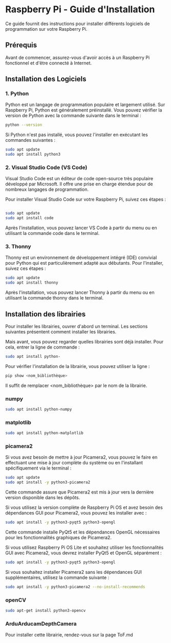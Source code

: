# Raspberry Pi - Guide d'Installation

Ce guide fournit des instructions pour installer différents logiciels de programmation sur votre Raspberry Pi.

## Prérequis

Avant de commencer, assurez-vous d'avoir accès à un Raspberry Pi fonctionnel et d'être connecté à Internet.

## Installation des Logiciels

### 1. Python

Python est un langage de programmation populaire et largement utilisé. Sur Raspberry Pi, Python est généralement préinstallé. Vous pouvez vérifier la version de Python avec la commande suivante dans le terminal :

```bash
python --version
```
Si Python n'est pas installé, vous pouvez l'installer en exécutant les commandes suivantes :

```bash
sudo apt update
sudo apt install python3
```

### 2. Visual Studio Code (VS Code)
Visual Studio Code est un éditeur de code open-source très populaire développé par Microsoft. Il offre une prise en charge étendue pour de nombreux langages de programmation.

Pour installer Visual Studio Code sur votre Raspberry Pi, suivez ces étapes :

```bash

sudo apt update
sudo apt install code
```
Après l'installation, vous pouvez lancer VS Code à partir du menu ou en utilisant la commande code dans le terminal.

### 3. Thonny
Thonny est un environnement de développement intégré (IDE) convivial pour Python qui est particulièrement adapté aux débutants. Pour l'installer, suivez ces étapes :

```bash
sudo apt update
sudo apt install thonny
```
Après l'installation, vous pouvez lancer Thonny à partir du menu ou en utilisant la commande thonny dans le terminal.

## Installation des librairies

Pour installer les librairies, ouvrer d'abord un terminal. Les sections suivantes présentent comment installer les librairies.

Mais avant, vous pouvez regarder quelles librairies sont déjà installer. Pour cela, entrer la ligne de commande :
```bash
sudo apt install python-
```

Pour vérifier l'installation de la librairie, vous pouvez utiliser la ligne :
```bash
pip show <nom_bibliothèque>
```
Il suffit de remplacer <nom_bibliothèque> par le nom de la librairie.

### numpy

```bash
sudo apt install python-numpy
```

### matplotlib
```bash
sudo apt install python-matplotlib
```

### picamera2

Si vous avez besoin de mettre à jour Picamera2, vous pouvez le faire en effectuant une mise à jour complète du système ou en l'installant spécifiquement via le terminal :

```bash
sudo apt update
sudo apt install -y python3-picamera2
```

Cette commande assure que Picamera2 est mis à jour vers la dernière version disponible dans les dépôts.

Si vous utilisez la version complète de Raspberry Pi OS et avez besoin des dépendances GUI pour Picamera2, vous pouvez les installer avec :
```bash
sudo apt install -y python3-pyqt5 python3-opengl
```
Cette commande installe PyQt5 et les dépendances OpenGL nécessaires pour les fonctionnalités graphiques de Picamera2.

Si vous utilisez Raspberry Pi OS Lite et souhaitez utiliser les fonctionnalités GUI avec Picamera2, vous devrez installer PyQt5 et OpenGL séparément :
```bash
sudo apt install -y python3-pyqt5 python3-opengl
```

Si vous souhaitez installer Picamera2 sans les dépendances GUI supplémentaires, utilisez la commande suivante :

```bash
sudo apt install -y python3-picamera2 --no-install-recommends
```

### openCV

```bash
sudo apt-get install python3-opencv
```

### ArduArducamDepthCamera
Pour installer cette librairie, rendez-vous sur la page ToF.md
